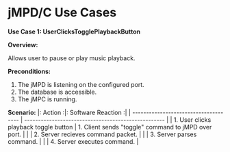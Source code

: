 jMPD/C Use Cases
==============

**Use Case 1: UserClicksTogglePlaybackButton**

**Overview:**

Allows user to pause or play music playback.

**Preconditions:**

1. The jMPD is listening on the configured port.
2. The database is accessible.
3. The jMPC is running.

**Scenario:**
|:               Action                :|:                  Software Reaction                :|
| ------------------------------------- | --------------------------------------------------- |
| 1. User clicks playback toggle button | 1. Client sends "toggle" command to jMPD over port. |
|                                       | 2. Server recieves command packet.                  |
|                                       | 3. Server parses command.                           |
|                                       | 4. Server executes command.                         |
